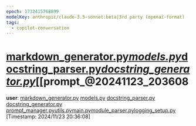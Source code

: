 ```yaml
---
epoch: 1732415768899
modelKey: anthropic/claude-3.5-sonnet:beta|3rd party (openai-format)
tags:
  - copilot-conversation
---
```


# [markdown_generator.py](markdown_generator.py.md)*[models.py](models.py.md)*[docstring_parser.py](docstring_parser.py.md)*[docstring_generator.py](docstring_generator.py.md)*[[prompt_@20241123_203608

**user**: [markdown_generator.py](python%20files/markdown_generator.py.md) [models.py](models.py.md) [docstring_parser.py](docstring_parser.py.md) [docstring_generator.py](python%20files/docstring_generator.py.md) [prompt_manager.py](prompt_manager.py.md)[utils.py](python%20files/utils.py.md)[main.py](python%20files/main.py.md)[module_parser.py](module_parser.py.md)[logging_setup.py](logging_setup.py.md)  
[Timestamp: 2024/11/23 20:36:08]
